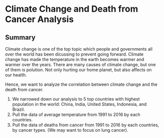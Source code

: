 # Climate Change and Death from Cancer Analysis

## Summary
Climate change is one of the top topic which people and governments all over the world has been dicussing to prevent going forward. Climate change has made the temperature in the earth becomes warmer and warmer over the years. There are many causes of climate change, but one of them is polution. Not only hurting our home planet, but also affects on our health.

Hence, we want to analyze the correlation between climate change and the death from cancer.

1. We narrowed down our analysis to 5 top countries with highest population in the world: China, India, United States, Indonesia, and Brazil.
2. Pull the data of average temperature from 1991 to 2016 by each countries.
3. Pull the data of deaths from cancer from 1991 to 2016 by each countries, by cancer types. (We may want to focus on lung cancer).

